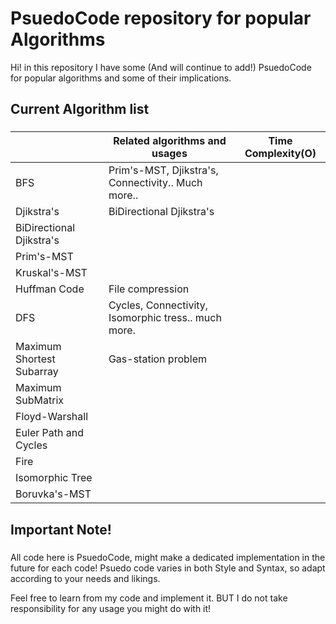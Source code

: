 # PsuedoCode repository for popular Algorithms

Hi! in this repository I have some (And will continue to add!) PsuedoCode for popular algorithms and some of their implications.



## Current Algorithm list
###


|                | Related algorithms and usages            |Time Complexity(O)|
|----------------|-------------------------------|-----------------------------|
|BFS             | Prim's-MST, Djikstra's, Connectivity.. Much more..          |
|Djikstra's      | BiDirectional Djikstra's      |                             |
|BiDirectional Djikstra's|                       |                             |
|Prim's-MST      |                               |                             |
|Kruskal's-MST   |                               |                             |
|Huffman Code    |  File compression             |                             |
|DFS             | Cycles, Connectivity, Isomorphic tress.. much more.                            |                             |
|Maximum Shortest Subarray| Gas-station problem  |                             |
|Maximum SubMatrix|                              |                             |
|Floyd-Warshall|                                 |                             |
|Euler Path and Cycles|                          |                             |
|Fire            |                               |                             |
|Isomorphic Tree            |                               |                             |
|Boruvka's-MST            |                               |                             |





##
## Important Note!
###

All code here is PsuedoCode, might make a dedicated implementation in the future for each code!
Psuedo code varies in both Style and Syntax, so adapt according to your needs and likings.

Feel free to learn from my code and implement it. BUT I do not take responsibility for any usage you might do with it!
